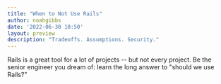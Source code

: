 ```yaml
---
title: "When to Not Use Rails"
author: noahgibbs
date: '2022-06-30 10:50'
layout: preview
description: "Tradeoffs. Assumptions. Security."
---
```


Rails is a great tool for a lot of projects -- but not every project. Be the senior engineer you dream of: learn the long answer to "should we use Rails?"